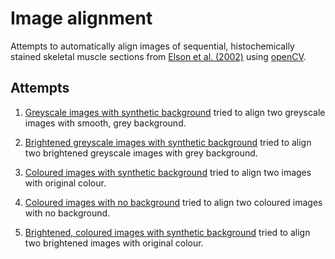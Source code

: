 # Image alignment
Attempts to automatically align images of sequential, histochemically stained skeletal muscle sections from [Elson et al. (2002)](https://sci-hub.mksa.top/10.1016/s0960-8966(02)00047-0) using [openCV](https://opencv.org/).

## Attempts
1. [Greyscale images with synthetic background](./greybackground.md) tried to align two greyscale images with smooth, grey background. 

2. [Brightened greyscale images with synthetic background](./brightened.md) tried to align two brightened greyscale images with grey background.

3. [Coloured images with synthetic background](./original_colour.md) tried to align two images with original colour.

4. [Coloured images with no background](./colour_nobackground.md) tried to align two coloured images with no background.

5. [Brightened, coloured images with synthetic background](./colour_brightened.md) tried to align two brightened images with original colour.
